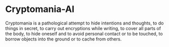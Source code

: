 # Cryptomania-AI
Cryptomania is a pathological attempt to hide intentions and thoughts, to do things in secret, to carry out encryptions while writing, to cover all parts of the body, to hide oneself and to avoid personal contact or to be touched, to borrow objects into the ground or to cache from others.
